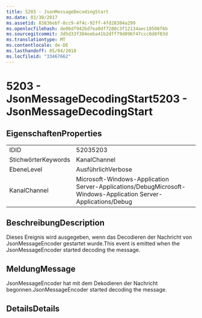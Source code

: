 ```yaml
---
title: 5203 - JsonMessageDecodingStart
ms.date: 03/30/2017
ms.assetid: 83836ebf-8cc9-4f4c-92ff-4fd28304a299
ms.openlocfilehash: de06df942bd7ea0df7288c3f12134aec18508f6b
ms.sourcegitcommit: 3d5d33f384eeba41b2dff79d096f47ccc8d8f03d
ms.translationtype: MT
ms.contentlocale: de-DE
ms.lasthandoff: 05/04/2018
ms.locfileid: "33467662"
---
```

# <a name="5203---jsonmessagedecodingstart"></a><span data-ttu-id="50b0a-102">5203 - JsonMessageDecodingStart</span><span class="sxs-lookup"><span data-stu-id="50b0a-102">5203 - JsonMessageDecodingStart</span></span>
## <a name="properties"></a><span data-ttu-id="50b0a-103">Eigenschaften</span><span class="sxs-lookup"><span data-stu-id="50b0a-103">Properties</span></span>  
  
|||  
|-|-|  
|<span data-ttu-id="50b0a-104">ID</span><span class="sxs-lookup"><span data-stu-id="50b0a-104">ID</span></span>|<span data-ttu-id="50b0a-105">5203</span><span class="sxs-lookup"><span data-stu-id="50b0a-105">5203</span></span>|  
|<span data-ttu-id="50b0a-106">Stichwörter</span><span class="sxs-lookup"><span data-stu-id="50b0a-106">Keywords</span></span>|<span data-ttu-id="50b0a-107">Kanal</span><span class="sxs-lookup"><span data-stu-id="50b0a-107">Channel</span></span>|  
|<span data-ttu-id="50b0a-108">Ebene</span><span class="sxs-lookup"><span data-stu-id="50b0a-108">Level</span></span>|<span data-ttu-id="50b0a-109">Ausführlich</span><span class="sxs-lookup"><span data-stu-id="50b0a-109">Verbose</span></span>|  
|<span data-ttu-id="50b0a-110">Kanal</span><span class="sxs-lookup"><span data-stu-id="50b0a-110">Channel</span></span>|<span data-ttu-id="50b0a-111">Microsoft-Windows-Application Server-Applications/Debug</span><span class="sxs-lookup"><span data-stu-id="50b0a-111">Microsoft-Windows-Application Server-Applications/Debug</span></span>|  
  
## <a name="description"></a><span data-ttu-id="50b0a-112">Beschreibung</span><span class="sxs-lookup"><span data-stu-id="50b0a-112">Description</span></span>  
 <span data-ttu-id="50b0a-113">Dieses Ereignis wird ausgegeben, wenn das Decodieren der Nachricht von JsonMessageEncoder gestartet wurde.</span><span class="sxs-lookup"><span data-stu-id="50b0a-113">This event is emitted when the JsonMessageEncoder started decoding the message.</span></span>  
  
## <a name="message"></a><span data-ttu-id="50b0a-114">Meldung</span><span class="sxs-lookup"><span data-stu-id="50b0a-114">Message</span></span>  
 <span data-ttu-id="50b0a-115">JsonMessageEncoder hat mit dem Dekodieren der Nachricht begonnen.</span><span class="sxs-lookup"><span data-stu-id="50b0a-115">JsonMessageEncoder started decoding the message.</span></span>  
  
## <a name="details"></a><span data-ttu-id="50b0a-116">Details</span><span class="sxs-lookup"><span data-stu-id="50b0a-116">Details</span></span>

